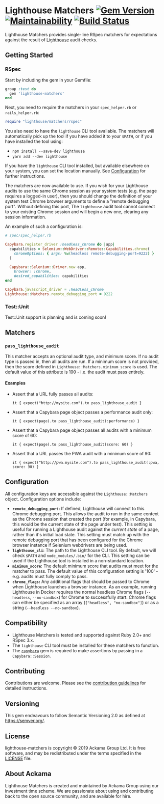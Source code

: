 # Lighthouse Matchers [![Gem Version](https://badge.fury.io/rb/lighthouse-matchers.svg)](https://badge.fury.io/rb/lighthouse-matchers) [![Maintainability](https://api.codeclimate.com/v1/badges/2f1df198307f6a0489fc/maintainability)](https://codeclimate.com/github/ackama/lighthouse-matchers/maintainability) [![Build Status](https://travis-ci.org/ackama/lighthouse-matchers.svg?branch=master)](https://travis-ci.org/ackama/lighthouse-matchers) 

Lighthouse Matchers provides single-line RSpec matchers for 
expectations against the result of [Lighthouse](https://developers.google.com/web/tools/lighthouse/) 
audit checks.

## Getting Started

### RSpec

Start by including the gem in your Gemfile:

``` ruby
group :test do
  gem 'lighthouse-matchers'
end
```

Next, you need to require the matchers in your `spec_helper.rb` or `rails_helper.rb`:

``` ruby
require "lighthouse/matchers/rspec"
```

You also need to have the `lighthouse` CLI tool available. The matchers will automatically pick up the tool
if you have added it to your `$PATH`, or if you have installed the tool using: 

* `npm install --save-dev lighthouse` 
* `yarn add --dev lighthouse`

If you have the `lighthouse` CLI tool installed, but available elsewhere on your system, you can set the location manually.
See [Configuration](#configuration) for further instructions.

The matchers are now available to use. If you wish for your Lighthouse audits to use the same Chrome session
as your system tests (e.g. the page requires a logged-in user), then you should 
change the definition of your system test Chrome browser arguments to define a "remote debugging port". Without
defining this port, The `lighthouse` audit tool cannot connect to your existing Chrome session and will begin a new
one, clearing any session information.

An example of such a configuration is:

``` ruby
# spec/spec_helper.rb

Capybara.register_driver :headless_chrome do |app|
  capabilities = Selenium::WebDriver::Remote::Capabilities.chrome(
    chromeOptions: { args: %w(headless remote-debugging-port=9222) }
  )

  Capybara::Selenium::Driver.new app,
    browser: :chrome,
    desired_capabilities: capabilities
end

Capybara.javascript_driver = :headless_chrome
Lighthouse::Matchers.remote_debugging_port = 9222
```

### Test::Unit

Test::Unit support is planning and is coming soon!

## Matchers

### `pass_lighthouse_audit` 

This matcher accepts an optional audit type, and minimum score. 
If no audit type is passed in, then all audits are run. If a minimum score is not provided, then the score defined 
in `Lighthouse::Matchers.minimum_score` is used. The default value of this attribute is 100 - i.e. the audit must pass 
entirely.

#### Examples

* Assert that a URL fully passes all audits:
  ```
  it { expect("http://mysite.com").to pass_lighthouse_audit }
  ```
* Assert that a Capybara page object passes a performance audit only:
  ```
  it { expect(page).to pass_lighthouse_audit(:performance) }
  ```
* Assert that a Capybara page object passes all audits with a minimum score of 60:
  ``` 
  it { expect(page).to pass_lighthouse_audit(score: 60) }
  ```
* Assert that a URL passes the PWA audit with a minimum score of 90:
  ```
  it { expect("http://pwa.mysite.com").to pass_lighthouse_audit(:pwa, score: 90) }
  ```

## Configuration

All configuration keys are accessible against the `Lighthouse::Matchers` object. Configuration options include:

* **`remote_debugging_port`:** If defined, Lighthouse will connect to this Chrome debugging port. 
  This allows the audit to run in the same context as the Chrome session that created the port 
  (for example, in Capybara, this would be the current state of the page under test). This setting is useful for 
  running a Lighthouse audit against the _current state_ of a page, rather than it's initial load state. This setting
  must match up with the remote debugging port that has been configured for the Chrome browser instance if 
  Selenium webdrivers are being used.
* **`lighthouse_cli`:** The path to the Lighthouse CLI tool. By default, we will check `$PATH` and `node_modules/.bin/`
  for the CLI. This setting can be used if the Lighthouse tool is installed in a non-standard location.
* **`minimum_score`:** The default minimum score that audits must meet for the matcher to pass. 
  The default value of this configuration setting is '100' - e.g. audits must fully comply to pass.
* **`chrome_flags`:** Any additional flags that should be passed to Chrome when Lighthouse launches a browser instance. As an example, running Lighthouse in Docker requires the normal headless Chrome flags (`--headless`, `--no-sandbox`) for Chrome to successfully start. Chrome flags can either be specified as an array (`["headless", "no-sandbox"]`) or as a string (`--headless --no-sandbox`).

## Compatibility

* Lighthouse Matchers is tested and supported against Ruby 2.0+ and RSpec 3.x. 
* The `lighthouse` CLI tool must be installed for these matchers to function.
* The [`capybara`](https://rubygems.org/gems/capybara) gem is required to make assertions 
  by passing in a `Capybara::Session`.

## Contributing

Contributions are welcome. 
Please see the [contribution guidelines](https://github.com/ackama/lighthouse-matchers/blob/master/CONTRIBUTING.md) 
for detailed instructions.

## Versioning

This gem endeavours to follow Semantic Versioning 2.0 as defined at https://semver.org/.

## License

lighthouse-matchers is copyright © 2019 Ackama Group Ltd.
It is free software, and may be redistributed under the terms specified in the 
[LICENSE](https://github.com/ackama/lighthouse-matchers/blob/master/LICENSE.txt) file.


## About Ackama

Lighthouse Matchers is created and maintained by Ackama Group using our investment time scheme. 
We are passionate about using and contributing back to the open source community, and are available for hire.
